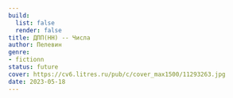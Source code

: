 ```yaml
---
build:
  list: false
  render: false
title: ДПП(НН) -- Числа
author: Пелевин
genre:
- fictionn
status: future
cover: https://cv6.litres.ru/pub/c/cover_max1500/11293263.jpg
date: 2023-05-18
---
```


